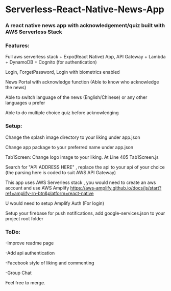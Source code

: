 # Serverless-React-Native-News-App
### A react native news app with acknowledgement/quiz built with AWS Serverless Stack


### Features:

Full aws serverless stack + Expo(React Native) App, API Gateway + Lambda + DynamoDB + Cognito (for authentication)

Login, ForgetPassword, Login with biometrics enabled

News Portal with acknowledge function (Able to know who acknowledge the news)

Able to switch language of the news (English/Chinese) or any other languages u prefer

Able to do multiple choice quiz before acknowledging


### Setup:

Change the splash image directory to your liking under app.json

Change app package to your preferred name under app.json

Tab1Screen: Change logo image to your liking. At Line 405 Tab1Screen.js

Search for "API ADDRESS HERE" , replace the api to your api of your choice (the parsing here is coded to suit AWS API Gateway)

This app uses AWS Serverless stack , you would need to create an aws account and use AWS Amplify
https://aws-amplify.github.io/docs/js/start?ref=amplify-rn-btn&platform=react-native

U would need to setup Amplify Auth (For login)

Setup your firebase for push notifications, add google-services.json to your project
root folder

### ToDo:

-Improve readme page

-Add api authentication

-Facebook style of liking and commenting

-Group Chat


Feel free to merge. 





